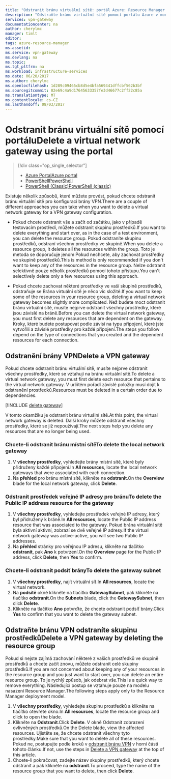 ```yaml
---
title: "Odstranit bránu virtuální sítě: portál Azure: Resource Manager | Microsoft Docs"
description: "Odstraňte bránu virtuální sítě pomocí portálu Azure v modelu nasazení Resource Manager."
services: vpn-gateway
documentationcenter: na
author: cherylmc
manager: timlt
editor: 
tags: azure-resource-manager
ms.assetid: 
ms.service: vpn-gateway
ms.devlang: na
ms.topic: 
ms.tgt_pltfrm: na
ms.workload: infrastructure-services
ms.date: 06/20/2017
ms.author: cherylmc
ms.openlocfilehash: 1d289c09465cb8d5e4bfa569441dffcbf562b3bf
ms.sourcegitcommit: 02e69c4a9d17645633357fe3d46677c2ff22c85a
ms.translationtype: MT
ms.contentlocale: cs-CZ
ms.lasthandoff: 08/03/2017
---
```

# <a name="delete-a-virtual-network-gateway-using-the-portal"></a><span data-ttu-id="7c542-103">Odstranit bránu virtuální sítě pomocí portálu</span><span class="sxs-lookup"><span data-stu-id="7c542-103">Delete a virtual network gateway using the portal</span></span>

> [!div class="op_single_selector"]
> * [<span data-ttu-id="7c542-104">Azure Portal</span><span class="sxs-lookup"><span data-stu-id="7c542-104">Azure portal</span></span>](vpn-gateway-delete-vnet-gateway-portal.md)
> * [<span data-ttu-id="7c542-105">PowerShell</span><span class="sxs-lookup"><span data-stu-id="7c542-105">PowerShell</span></span>](vpn-gateway-delete-vnet-gateway-powershell.md)
> * [<span data-ttu-id="7c542-106">PowerShell (Classic)</span><span class="sxs-lookup"><span data-stu-id="7c542-106">PowerShell (classic)</span></span>](vpn-gateway-delete-vnet-gateway-classic-powershell.md)

<span data-ttu-id="7c542-107">Existuje několik způsobů, které můžete provést, pokud chcete odstranit bránu virtuální sítě pro konfiguraci brány VPN.</span><span class="sxs-lookup"><span data-stu-id="7c542-107">There are a couple of different approaches you can take when you want to delete a virtual network gateway for a VPN gateway configuration.</span></span>

- <span data-ttu-id="7c542-108">Pokud chcete odstranit vše a začít od začátku, jako v případě testovacím prostředí, můžete odstranit skupinu prostředků.</span><span class="sxs-lookup"><span data-stu-id="7c542-108">If you want to delete everything and start over, as in the case of a test environment, you can delete the resource group.</span></span> <span data-ttu-id="7c542-109">Pokud odstraníte skupinu prostředků, odstraní všechny prostředky ve skupině.</span><span class="sxs-lookup"><span data-stu-id="7c542-109">When you delete a resource group, it deletes all the resources within the group.</span></span> <span data-ttu-id="7c542-110">Toto je metoda se doporučuje jenom Pokud nechcete, aby zachovat prostředky ve skupině prostředků.</span><span class="sxs-lookup"><span data-stu-id="7c542-110">This is method is only recommended if you don't want to keep any of the resources in the resource group.</span></span> <span data-ttu-id="7c542-111">Nelze odstranit selektivně pouze několik prostředků pomocí tohoto přístupu.</span><span class="sxs-lookup"><span data-stu-id="7c542-111">You can't selectively delete only a few resources using this approach.</span></span>

- <span data-ttu-id="7c542-112">Pokud chcete zachovat některé prostředky ve vaší skupině prostředků, odstraňuje se Brána virtuální sítě je něco víc složité.</span><span class="sxs-lookup"><span data-stu-id="7c542-112">If you want to keep some of the resources in your resource group, deleting a virtual network gateway becomes slightly more complicated.</span></span> <span data-ttu-id="7c542-113">Než budete moct odstranit bránu virtuální sítě, musíte nejprve odstranit všechny prostředky, které jsou závislé na bráně.</span><span class="sxs-lookup"><span data-stu-id="7c542-113">Before you can delete the virtual network gateway, you must first delete any resources that are dependent on the gateway.</span></span> <span data-ttu-id="7c542-114">Kroky, které budete postupovat podle závisí na typu připojení, které jste vytvořili a závislé prostředky pro každé připojení.</span><span class="sxs-lookup"><span data-stu-id="7c542-114">The steps you follow depend on the type of connections that you created and the dependent resources for each connection.</span></span>

## <a name="delete-a-vpn-gateway"></a><span data-ttu-id="7c542-115">Odstranění brány VPN</span><span class="sxs-lookup"><span data-stu-id="7c542-115">Delete a VPN gateway</span></span>

<span data-ttu-id="7c542-116">Pokud chcete odstranit bránu virtuální sítě, musíte nejprve odstranit všechny prostředky, které se vztahují na bránu virtuální sítě.</span><span class="sxs-lookup"><span data-stu-id="7c542-116">To delete a virtual network gateway, you must first delete each resource that pertains to the virtual network gateway.</span></span> <span data-ttu-id="7c542-117">V určitém pořadí závislé položky musí dojít k odstranění prostředků.</span><span class="sxs-lookup"><span data-stu-id="7c542-117">Resources must be deleted in a certain order due to dependencies.</span></span>

[!INCLUDE [delete gateway](../../includes/vpn-gateway-delete-vnet-gateway-portal-include.md)]

<span data-ttu-id="7c542-118">V tomto okamžiku je odstranit bránu virtuální sítě.</span><span class="sxs-lookup"><span data-stu-id="7c542-118">At this point, the virtual network gateway is deleted.</span></span> <span data-ttu-id="7c542-119">Další kroky můžete odstranit všechny prostředky, které se již nepoužívají.</span><span class="sxs-lookup"><span data-stu-id="7c542-119">The next steps help you delete any resources that are no longer being used.</span></span>

### <a name="to-delete-the-local-network-gateway"></a><span data-ttu-id="7c542-120">Chcete-li odstranit bránu místní sítě</span><span class="sxs-lookup"><span data-stu-id="7c542-120">To delete the local network gateway</span></span>

1. <span data-ttu-id="7c542-121">V **všechny prostředky**, vyhledejte brány místní sítě, které byly přidruženy každé připojení.</span><span class="sxs-lookup"><span data-stu-id="7c542-121">In **All resources**, locate the local network gateways that were associated with each connection.</span></span>
2. <span data-ttu-id="7c542-122">Na **přehled** pro bránu místní sítě, klikněte na **odstranit**.</span><span class="sxs-lookup"><span data-stu-id="7c542-122">On the **Overview** blade for the local network gateway, click **Delete**.</span></span>

### <a name="to-delete-the-public-ip-address-resource-for-the-gateway"></a><span data-ttu-id="7c542-123">Odstranit prostředek veřejné IP adresy pro bránu</span><span class="sxs-lookup"><span data-stu-id="7c542-123">To delete the Public IP address resource for the gateway</span></span>

1. <span data-ttu-id="7c542-124">V **všechny prostředky**, vyhledejte prostředek veřejné IP adresy, který byl přidružený k bráně.</span><span class="sxs-lookup"><span data-stu-id="7c542-124">In **All resources**, locate the Public IP address resource that was associated to the gateway.</span></span> <span data-ttu-id="7c542-125">Pokud brána virtuální sítě byla aktivní aktivní, zobrazí se dvě veřejné IP adresy.</span><span class="sxs-lookup"><span data-stu-id="7c542-125">If the virtual network gateway was active-active, you will see two Public IP addresses.</span></span> 
2. <span data-ttu-id="7c542-126">Na **přehled** stránky pro veřejnou IP adresu, klikněte na tlačítko **odstranit**, pak **Ano** k potvrzení.</span><span class="sxs-lookup"><span data-stu-id="7c542-126">On the **Overview** page for the Public IP address, click **Delete**, then **Yes** to confirm.</span></span>

### <a name="to-delete-the-gateway-subnet"></a><span data-ttu-id="7c542-127">Chcete-li odstranit podsíť brány</span><span class="sxs-lookup"><span data-stu-id="7c542-127">To delete the gateway subnet</span></span>

1. <span data-ttu-id="7c542-128">V **všechny prostředky**, najít virtuální síť.</span><span class="sxs-lookup"><span data-stu-id="7c542-128">In **All resources**, locate the virtual network.</span></span> 
2. <span data-ttu-id="7c542-129">Na **podsítě** okně klikněte na tlačítko **GatewaySubnet**, pak klikněte na tlačítko **odstranit**.</span><span class="sxs-lookup"><span data-stu-id="7c542-129">On the **Subnets** blade, click the **GatewaySubnet**, then click **Delete**.</span></span> 
3. <span data-ttu-id="7c542-130">Klikněte na tlačítko **Ano** potvrďte, že chcete odstranit podsíť brány.</span><span class="sxs-lookup"><span data-stu-id="7c542-130">Click **Yes** to confirm that you want to delete the gateway subnet.</span></span>

## <span data-ttu-id="7c542-131"><a name="deleterg"></a>Odstraňte bránu VPN odstraníte skupinu prostředků</span><span class="sxs-lookup"><span data-stu-id="7c542-131"><a name="deleterg"></a>Delete a VPN gateway by deleting the resource group</span></span>

<span data-ttu-id="7c542-132">Pokud si nejste zajímá zachování některé z vašich prostředků ve skupině prostředků a chcete začít znovu, můžete odstranit celé skupiny prostředků.</span><span class="sxs-lookup"><span data-stu-id="7c542-132">If you are not concerned about keeping any of your resources in the resource group and you just want to start over, you can delete an entire resource group.</span></span> <span data-ttu-id="7c542-133">To je rychlý způsob, jak odebrat vše.</span><span class="sxs-lookup"><span data-stu-id="7c542-133">This is a quick way to remove everything.</span></span> <span data-ttu-id="7c542-134">Následující postup se vztahuje pouze na modelu nasazení Resource Manager.</span><span class="sxs-lookup"><span data-stu-id="7c542-134">The following steps apply only to the Resource Manager deployment model.</span></span>

1. <span data-ttu-id="7c542-135">V **všechny prostředky**, vyhledejte skupinu prostředků a klikněte na tlačítko otevřete okno.</span><span class="sxs-lookup"><span data-stu-id="7c542-135">In **All resources**, locate the resource group and click to open the blade.</span></span>
2. <span data-ttu-id="7c542-136">Klikněte na **Odstranit**.</span><span class="sxs-lookup"><span data-stu-id="7c542-136">Click **Delete**.</span></span> <span data-ttu-id="7c542-137">V okně Odstranit zobrazení ovlivněných prostředků.</span><span class="sxs-lookup"><span data-stu-id="7c542-137">On the Delete blade, view the affected resources.</span></span> <span data-ttu-id="7c542-138">Ujistěte se, že chcete odstranit všechny tyto prostředky.</span><span class="sxs-lookup"><span data-stu-id="7c542-138">Make sure that you want to delete all of these resources.</span></span> <span data-ttu-id="7c542-139">Pokud ne, postupujte podle kroků v [odstranit bránu VPN](#deletegw) v horní části tohoto článku.</span><span class="sxs-lookup"><span data-stu-id="7c542-139">If not, use the steps in [Delete a VPN gateway](#deletegw) at the top of this article.</span></span>
3. <span data-ttu-id="7c542-140">Chcete-li pokračovat, zadejte název skupiny prostředků, který chcete odstranit a pak klikněte na **odstranit**.</span><span class="sxs-lookup"><span data-stu-id="7c542-140">To proceed, type the name of the resource group that you want to delete, then click **Delete**.</span></span>